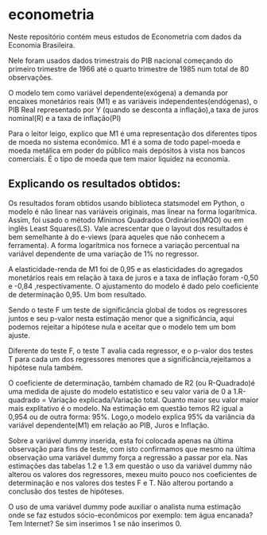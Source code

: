 # econometria
Neste repositório contém meus estudos de Econometria com dados da Economia Brasileira.

Nele foram usados dados trimestrais do PIB nacional começando do primeiro trimestre de 1966 até o quarto trimestre de 1985 num total de 80 observações.

O modelo tem como variável dependente(exógena) a demanda por encaixes monetários reais (M1) e as variáveis independentes(endógenas), o PIB Real representado por Y (quando se desconta a inflação),a taxa de juros nominal(R) e a taxa de inflação(PI)

Para o leitor leigo, explico que M1 é uma representação dos diferentes tipos de moeda no sistema econômico. M1 é a soma de todo papel-moeda e moeda metálica em poder do público mais depósitos à vista nos bancos comerciais. É o tipo de moeda que tem maior liquidez na economia.

## Explicando os resultados obtidos:

Os resultados foram obtidos usando biblioteca statsmodel em Python, o modelo é não linear nas variáveis originais, mas linear na forma logarítmica. Assim, foi usado o método Mínimos Quadrados Ordinários(MQO) ou em inglês Least Squares(LS). Vale acrescentar que o layout dos resultados é bem semelhante à do e-views (para aqueles que não conhecem a ferramenta). A forma logarítmica nos fornece a variação percentual na variável dependente de uma variação de 1% no regressor.


A elasticidade-renda de M1 foi de 0,95 e as elasticidades do agregados monetários reais em relação à taxa de juros e a taxa de inflação foram -0,50 e -0,84 ,respectivamente. O ajustamento do modelo é dado pelo coeficiente de determinação 0,95. Um bom resultado.

Sendo o teste F um teste de significância global de todos os regressores juntos e seu p-valor nesta estimação menor que a significância, aqui podemos rejeitar a hipótese nula e aceitar que o modelo tem um bom ajuste.

Diferente do teste F, o teste T avalia cada regressor, e o p-valor dos testes T para cada um dos regressores menores que a significância,rejeitamos a hipótese nula também.
 
O coeficiente de determinação, também chamado de R2 (ou R-Quadrado)é uma medida de ajuste do modelo estatístico e seu valor varia de 0 a 1.R-quadrado = Variação explicada/Variação total.  Quanto maior seu valor maior mais explitativo é o modelo. Na estimação em questão temos R2 igual a 0,954 ou de outra forma: 95%. Logo,o modelo explica 95% da variância da variável dependente(M1) em relação ao PIB, Juros e Inflação. 

Sobre a variável dummy inserida, esta foi colocada apenas na última observação para fins de teste, com isto confirmamos que mesmo na última observação uma variável dummy força a regressão a passar por ela. Nas estimações das tabelas 1.2 e 1.3 em questão o uso da variável dummy não alterou os valores dos regressores, mexeu muito pouco nos coeficientes de determinação e nos valores dos testes F e T. Não alterou portando a conclusão dos testes de hipóteses.

O uso de uma variável dummy pode auxiliar o analista numa estimação onde se faz estudos sócio-econômicos por exemplo: tem água encanada? Tem Internet? Se sim inserimos 1 se não inserimos 0. 
